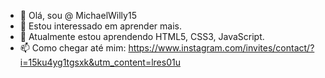 - 👋 Olá, sou @ MichaelWilly15
- 👀 Estou interessado em aprender mais.
- 🌱 Atualmente estou aprendendo HTML5, CSS3, JavaScript.
- 📫 Como chegar até mim: https://www.instagram.com/invites/contact/?i=15ku4yg1tgsxk&utm_content=lres01u
